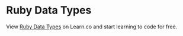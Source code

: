 # Ruby Data Types
<p class='util--hide'>View <a href='https://learn.co/lessons/phrg-data-types-readme'>Ruby Data Types</a> on Learn.co and start learning to code for free.</p>
